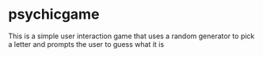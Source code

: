 # psychicgame

This is a simple user interaction game that uses a random generator to pick a letter and prompts the user to guess what it is
